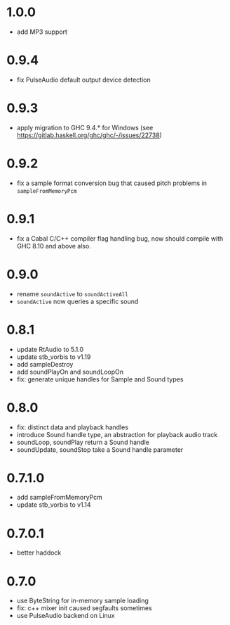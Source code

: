 # 1.0.0
- add MP3 support

# 0.9.4
- fix PulseAudio default output device detection

# 0.9.3
- apply migration to GHC 9.4.* for Windows (see https://gitlab.haskell.org/ghc/ghc/-/issues/22738)

# 0.9.2
- fix a sample format conversion bug that caused pitch problems in `sampleFromMemoryPcm`

# 0.9.1
- fix a Cabal C/C++ compiler flag handling bug, now should compile with GHC 8.10 and above also.

# 0.9.0
- rename `soundActive` to `soundActiveAll`
- `soundActive` now queries a specific sound

# 0.8.1
- update RtAudio to 5.1.0
- update stb_vorbis to v1.19
- add sampleDestroy
- add soundPlayOn and soundLoopOn
- fix: generate unique handles for Sample and Sound types

# 0.8.0
- fix: distinct data and playback handles
- introduce Sound handle type, an abstraction for playback audio track
- soundLoop, soundPlay return a Sound handle
- soundUpdate, soundStop take a Sound handle parameter

# 0.7.1.0
- add sampleFromMemoryPcm
- update stb_vorbis to v1.14

# 0.7.0.1
- better haddock

# 0.7.0
- use ByteString for in-memory sample loading
- fix: c++ mixer init caused segfaults sometimes
- use PulseAudio backend on Linux
